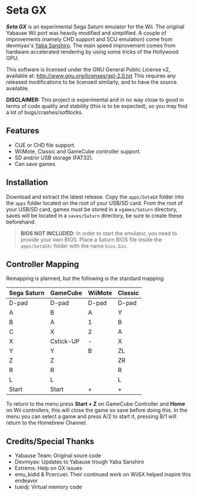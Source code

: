 # Seta GX

**_Seta GX_** is an experimental Sega Saturn emulator for the Wii. The original Yabause Wii port was heavily modified and simplified. A couple of improvements (namely CHD support and SCU emulation) come from devmiyax's [Yaba Sanshiro](https://github.com/devmiyax/yabause). The main speed improvement comes from hardware accelerated rendering by using some tricks of the Hollywood GPU.

This software is licensed under the GNU General Public License v2, available at: http://www.gnu.org/licenses/gpl-2.0.txt This requires any released modifications to be licensed similarly, and to have the source available.

**DISCLAIMER:** This project is experimental and in no way close to good in terms of code quality and stability (this is to be expected), so you may find a lot of bugs/crashes/softlocks.

## Features

- CUE or CHD file support.
- WiiMote, Classic and GameCube controller support.
- SD and/or USB storage (FAT32).
- Can save games.

## Installation

Download and extract the latest release. Copy the `apps/SetaGX` folder into the `apps` folder located on the root of your USB/SD card. From the root of your USB/SD card, games must be stored in a `vgames/Saturn` directory, saves will be located in a `saves/Saturn` directory, be sure to create these beforehand.

> **BIOS NOT INCLUDED:** In order to start the emulator, you need to provide your own BIOS. Place a Saturn BIOS file inside the `apps/SetaGX/` folder with the name `bios.bin`.

## Controller Mapping

Remapping is planned, but the following is the standard mapping:

| Sega Saturn | GameCube  | WiiMote | Classic |
|-------------|-----------|---------|---------|
| D-pad       | D-pad     | D-pad   | D-pad   |
| A           | B         | A       | Y       |
| B           | A         | 1       | B       |
| C           | X         | 2       | A       |
| X           | Cstick-UP | -       | X       |
| Y           | Y         | B       | ZL      |
| Z           | Z         |         | ZR      |
| R           | R         |         | R       |
| L           | L         |         | L       |
| Start       | Start     | +       | +       |

To return to the menu press **Start + Z** on GameCube Controller and **Home** on Wii controllers, this will close the game so save before doing this. In the menu you can select a game and press A/2 to start it, pressing B/1 will return to the Homebrew Channel.

## Credits/Special Thanks

- Yabause Team: Original soure code
- Devmiyax: Updates to Yabause trough Yaba Sanshiro
- Extrems: Help on GX issues
- emu_kidid & Pcercuei: Their continued work on WiiSX helped inspire this endeavor
- tueidj: Virtual memory code
